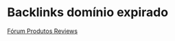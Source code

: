 # Backlinks domínio expirado
<a href="https://blogs.ne10.uol.com.br/mundobit/2012/11/21/brasil-realiza-black-friday-com-ate-90-de-descontos-esta-sexta-saiba-como-aproveitar/">Fórum Produtos Reviews</a>
